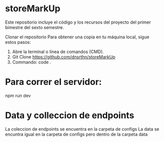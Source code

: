 # storeMarkUp

Este repositorio incluye el código y los recursos del proyecto del primer bimestre del sexto semestre.

Clonar el repositorio
Para obtener una copia en tu máquina local, sigue estos pasos:

 1. Abre la terminal o línea de comandos (CMD).
 2. Git Clone https://github.com/dnsrthn/storeMarkUp
 3. Commando: code .

# Para correr el servidor:

  npm run dev

 # Data y colleccion de endpoints
La coleccion de endpoints se encuentra en la carpeta de configs
La data se encuntra igual en la carpeta de configs pero dentro de la carpeta data
